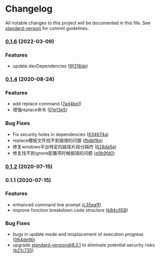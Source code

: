 # Changelog

All notable changes to this project will be documented in this file. See [standard-version](https://github.com/conventional-changelog/standard-version) for commit guidelines.

### [0.1.6](https://github.com/zhangyuhan2016/contenthash2version/compare/v0.1.4...v0.1.6) (2022-03-09)


### Features

* update devDependencies ([9f318de](https://github.com/zhangyuhan2016/contenthash2version/commit/9f318de5f81a3d6942785b531b3ce743c6a9cefe))

### [0.1.4](https://github.com/zhangyuhan2016/contenthash2version/compare/v0.1.2...v0.1.4) (2020-08-24)


### Features

* add replace command ([7ad4be1](https://github.com/zhangyuhan2016/contenthash2version/commit/7ad4be17bb681a22e23d4c765dab8f658d660249))
* 增强replace命令 ([01e13e5](https://github.com/zhangyuhan2016/contenthash2version/commit/01e13e5a9dcb980879b4673897ebc1dd116bb000))


### Bug Fixes

* Fix security holes in dependencies ([634674a](https://github.com/zhangyuhan2016/contenthash2version/commit/634674adf9f3c36280e083ed6014df32f1b0340e))
* replace模板文件找不到报错的问题 ([fbdbf8e](https://github.com/zhangyuhan2016/contenthash2version/commit/fbdbf8e90866f0759cfe5e8a25cebd4f69909513))
* 修复windows平台特定的路径片段分隔符 ([628da5e](https://github.com/zhangyuhan2016/contenthash2version/commit/628da5ed6af3722cfc145ebd975b7a89d0f24f79))
* 修复找不到ignore配置项时候报错的问题 ([e9b9fd0](https://github.com/zhangyuhan2016/contenthash2version/commit/e9b9fd0d7df3a94a6271a05630e30ffd13c9e1c4))

### [0.1.2](https://github.com/zhangyuhan2016/contenthash2version/compare/v0.1.1...v0.1.2) (2020-07-15)

### 0.1.1 (2020-07-15)


### Features

* enhanced command line prompt ([c35ea1f](https://github.com/zhangyuhan2016/contenthash2version/commit/c35ea1f1a085ac6f1603f3f1a160cfa1c3889fc2))
* improve function breakdown code structure ([b84c658](https://github.com/zhangyuhan2016/contenthash2version/commit/b84c658a4fe8f96fad7eb9d6cea3edab17b2bb65))


### Bug Fixes

* bugs in update mode and misplacement of execution progress ([064de9b](https://github.com/zhangyuhan2016/contenthash2version/commit/064de9b132d3aaa9001e84d519591d0939967051))
* upgrade standard-version@8.0.1 to eliminate potential security risks ([b21c735](https://github.com/zhangyuhan2016/contenthash2version/commit/b21c735fb5197ec9d79cf30b6412bfe329b595b8))
